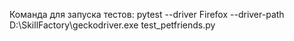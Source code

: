 Команда для запуска тестов: 
pytest --driver Firefox --driver-path D:\SkillFactory\geckodriver.exe test_petfriends.py

